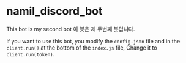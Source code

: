 # namil_discord_bot

This bot is my second bot
이 봇은 제 두번째 봇입니다.

If you want to use this bot, you modify the `config.json` file and in the `client.run()` at the bottom of the `index.js` file, Change it to `client.run(token)`.
